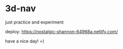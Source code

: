 # 3d-nav

just practice and experiment

deploy: https://nostalgic-shannon-64968a.netlify.com/

have a nice day! =)
